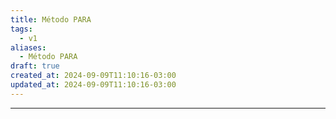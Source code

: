 ```yaml
---
title: Método PARA
tags:
  - v1
aliases:
  - Método PARA
draft: true
created_at: 2024-09-09T11:10:16-03:00
updated_at: 2024-09-09T11:10:16-03:00
---
```



---

